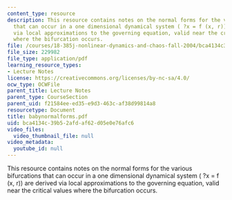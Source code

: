 ```yaml
---
content_type: resource
description: This resource contains notes on the normal forms for the various bifurcations
  that can occur in a one dimensional dynamical system ( ?x = f (x, r)) are derived
  via local approximations to the governing equation, valid near the critical values
  where the bifurcation occurs.
file: /courses/18-385j-nonlinear-dynamics-and-chaos-fall-2004/bca4134c39b52afdaf62d05e0e76afc6_babynormalforms.pdf
file_size: 229982
file_type: application/pdf
learning_resource_types:
- Lecture Notes
license: https://creativecommons.org/licenses/by-nc-sa/4.0/
ocw_type: OCWFile
parent_title: Lecture Notes
parent_type: CourseSection
parent_uid: f21584ee-ed35-e9d3-463c-af38d99814a8
resourcetype: Document
title: babynormalforms.pdf
uid: bca4134c-39b5-2afd-af62-d05e0e76afc6
video_files:
  video_thumbnail_file: null
video_metadata:
  youtube_id: null
---
```

This resource contains notes on the normal forms for the various bifurcations that can occur in a one dimensional dynamical system ( ?x = f (x, r)) are derived via local approximations to the governing equation, valid near the critical values where the bifurcation occurs.
